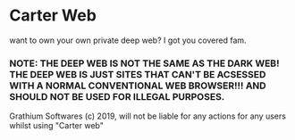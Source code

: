 # Carter Web

want to own your own private deep web? I got you covered fam.

### NOTE: THE DEEP WEB IS NOT THE SAME AS THE DARK WEB! THE DEEP WEB IS JUST SITES THAT CAN'T BE ACSESSED WITH A NORMAL CONVENTIONAL WEB BROWSER!!! AND SHOULD NOT BE USED FOR ILLEGAL PURPOSES.

Grathium Softwares (c) 2019, will not be liable for any actions for any users whilst using "Carter web"
